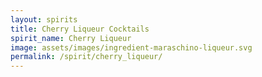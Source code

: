 ```yaml
---
layout: spirits
title: Cherry Liqueur Cocktails
spirit_name: Cherry Liqueur
image: assets/images/ingredient-maraschino-liqueur.svg
permalink: /spirit/cherry_liqueur/
---
```


